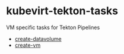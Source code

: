 # kubevirt-tekton-tasks
VM specific tasks for Tekton Pipelines

- [create-datavolume](tasks/create-datavolume) 
- [create-vm](tasks/create-vm) 

